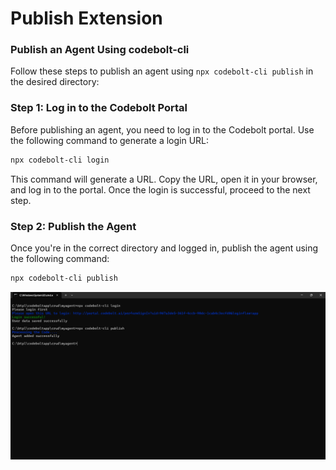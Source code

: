 
# Publish Extension

### Publish an Agent Using codebolt-cli

Follow these steps to publish an agent using `npx codebolt-cli publish` in the desired directory:

### Step 1: Log in to the Codebolt Portal
Before publishing an agent, you need to log in to the Codebolt portal. Use the following command to generate a login URL:

```bash
npx codebolt-cli login
```

This command will generate a URL. Copy the URL, open it in your browser, and log in to the portal. Once the login is successful, proceed to the next step.

### Step 2: Publish the Agent
Once you're in the correct directory and logged in, publish the agent using the following command:

```bash
npx codebolt-cli publish
```

![publish agent](../../static/img/publish_agent.png)
